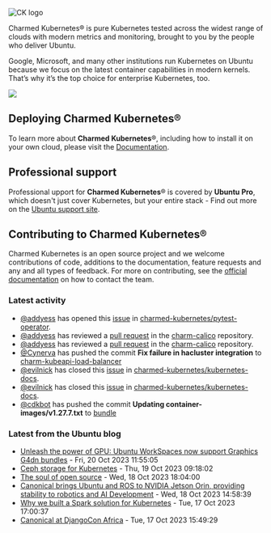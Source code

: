 ![CK logo](https://assets.ubuntu.com/v1/451d4cf4-Charmed+Kubernetes_RGB_onWhite_2022.svg)

Charmed Kubernetes® is pure Kubernetes tested across the widest range of clouds with modern metrics and monitoring, brought to you by the people who deliver Ubuntu.

Google, Microsoft, and many other institutions run Kubernetes on Ubuntu because we focus on the latest container capabilities in modern kernels. That’s why it’s the top choice for enterprise Kubernetes, too.

![](https://assets.ubuntu.com/v1/843c77b6-juju-at-a-glace.svg)

## Deploying Charmed Kubernetes®

To learn more about **Charmed Kubernetes**®, including how to install it on your own cloud, please visit the [Documentation][docs].

## Professional support

Professional upport for **Charmed Kubernetes**® is covered by **Ubuntu Pro**, which doesn't just cover Kubernetes, but your entire stack - Find out more on the [Ubuntu support site](https://ubuntu.com/support).

## Contributing to Charmed Kubernetes®

Charmed Kubernetes is an open source project and we welcome contributions of code, additions to the documentation, feature requests and any and all types of feedback. For more on contributing, see the [official documentation][get-in-touch] on how to contact the team.

<!-- LINKS -->
[docs]: https://ubuntu.com/kubernetes/docs
[get-in-touch]: https://ubuntu.com/kubernetes/docs/get-in-touch

### Latest activity

<!-- activity starts -->
 - [@addyess](https://github.com/addyess) has opened this [issue](https://github.com/charmed-kubernetes/pytest-operator/issues/117) in [charmed-kubernetes/pytest-operator](https://api.github.com/repos/charmed-kubernetes/pytest-operator).
 - [@addyess](https://github.com/addyess) has reviewed a [pull request](https://github.com/charmed-kubernetes/charm-calico/pull/104) in the [charm-calico](https://github.com/charmed-kubernetes/charm-calico) repository.
 - [@addyess](https://github.com/addyess) has reviewed a [pull request](https://github.com/charmed-kubernetes/charm-calico/pull/104) in the [charm-calico](https://github.com/charmed-kubernetes/charm-calico) repository.
 - [@Cynerva](https://github.com/Cynerva) has pushed the commit **Fix failure in hacluster integration** to [charm-kubeapi-load-balancer](https://github.com/charmed-kubernetes/charm-kubeapi-load-balancer)
 - [@evilnick](https://github.com/evilnick) has closed this [issue](https://github.com/charmed-kubernetes/kubernetes-docs/issues/783) in [charmed-kubernetes/kubernetes-docs](https://api.github.com/repos/charmed-kubernetes/kubernetes-docs).
 - [@evilnick](https://github.com/evilnick) has closed this [issue](https://github.com/charmed-kubernetes/kubernetes-docs/issues/781) in [charmed-kubernetes/kubernetes-docs](https://api.github.com/repos/charmed-kubernetes/kubernetes-docs).
 - [@cdkbot](https://github.com/cdkbot) has pushed the commit **Updating container-images/v1.27.7.txt** to [bundle](https://github.com/charmed-kubernetes/bundle)
<!-- activity ends -->

<!-- roadmap starts -->

<!-- roadmap ends -->

### Latest from the Ubuntu blog

<!-- blog starts -->
* [Unleash the power of GPU: Ubuntu WorkSpaces now support Graphics G4dn bundles](https://ubuntu.com//blog/unleash-the-power-of-gpu-ubuntu-desktop-on-amazon-workspaces-supports-graphics-g4dn-bundles) - Fri, 20 Oct 2023 11:55:05 
* [Ceph storage for Kubernetes](https://ubuntu.com//blog/storage-for-kubernetes) - Thu, 19 Oct 2023 09:18:02 
* [The soul of open source](https://ubuntu.com//blog/the-soul-of-open-source) - Wed, 18 Oct 2023 18:04:00 
* [Canonical brings Ubuntu and ROS to NVIDIA Jetson Orin, providing stability to robotics and AI Development](https://ubuntu.com//blog/ubuntu-and-ros-to-nvidia-jetson-orin) - Wed, 18 Oct 2023 14:58:39 
* [Why we built a Spark solution for Kubernetes](https://ubuntu.com//blog/why-we-built-a-spark-solution-for-kubernetes) - Tue, 17 Oct 2023 17:00:37 
* [Canonical at DjangoCon Africa](https://ubuntu.com//blog/canonical-at-djangocon-africa) - Tue, 17 Oct 2023 15:49:29 
<!-- blog ends -->
